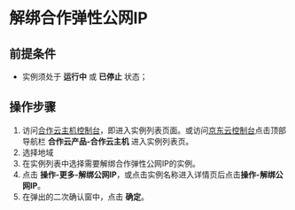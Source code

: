# 解绑合作弹性公网IP

## 前提条件

* 实例须处于 **运行中** 或 **已停止** 状态；

## 操作步骤

1. 访问[合作云主机控制台](https://coccns-console.jdcloud.com/host/compute/list)，即进入实例列表页面。或访问[京东云控制台](https://console.jdcloud.com)点击顶部导航栏 **合作云产品-合作云主机** 进入实例列表页。
2. 选择地域
3. 在实例列表中选择需要解绑合作弹性公网IP的实例。
4. 点击 **操作-更多-解绑公网IP**，或点击实例名称进入详情页后点击**操作-解绑公网IP**。
5. 在弹出的二次确认窗中，点击 **确定**。




